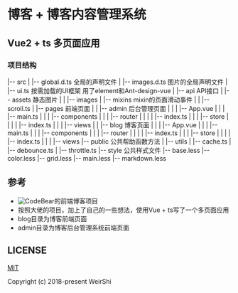 # 博客 + 博客内容管理系统
## Vue2 + ts 多页面应用

### 项目结构
|-- src
|   |-- global.d.ts             全局的声明文件
|   |-- images.d.ts             图片的全局声明文件
|   |-- ui.ts                   按需加载的UI框架 用了element和Ant-design-vue
|   |-- api                     API接口
|   |-- assets                  静态图片
|   |   |-- images
|   |-- mixins                  mixin的页面滑动事件
|   |   |-- scroll.ts
|   |-- pages                   前端页面
|   |   |-- admin               后台管理页面
|   |   |   |-- App.vue
|   |   |   |-- main.ts
|   |   |   |-- components
|   |   |   |-- router
|   |   |   |   |-- index.ts
|   |   |   |-- store
|   |   |   |   |-- index.ts
|   |   |   |-- views
|   |   |-- blog                博客页面
|   |   |   |-- App.vue
|   |   |   |-- main.ts
|   |   |   |-- components
|   |   |   |-- router
|   |   |   |   |-- index.ts
|   |   |   |-- store
|   |   |   |   |-- index.ts
|   |   |   |-- views
|-- public                      公共帮助函数方法
|   |-- utils
|       |-- cache.ts
|       |-- debounce.ts
|       |-- throttle.ts
|-- style                       公共样式文件
    |-- base.less
    |-- color.less
    |-- grid.less
    |-- main.less
    |-- markdown.less

## 参考 
- ![CodeBear](https://github.com/CB-ysx)的前端博客项目
- 按照大佬的项目，加上了自己的一些想法，使用Vue + ts写了一个多页面应用
- blog目录为博客前端页面
- admin目录为博客后台管理系统前端页面

## LICENSE

[MIT](https://opensource.org/licenses/MIT)

Copyright (c) 2018-present WeirShi
